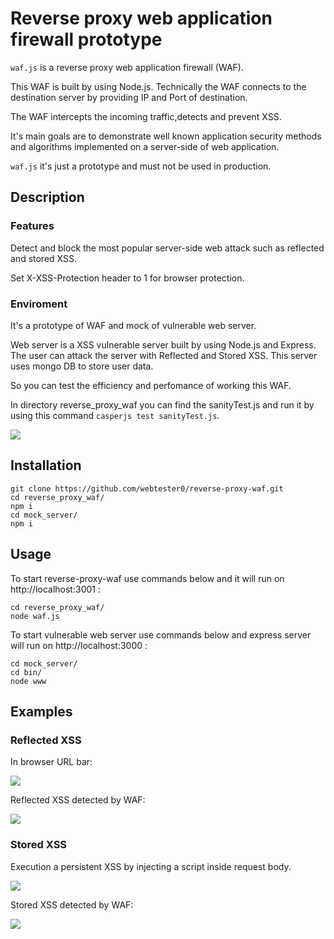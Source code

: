 # Reverse proxy web application firewall prototype

`waf.js` is a reverse proxy web application firewall (WAF).

This WAF is built by using Node.js. Technically the WAF connects to the destination server by providing IP and Port of destination.

The WAF intercepts the incoming traffic,detects and prevent XSS.

It's main goals are to demonstrate well known application security methods and algorithms implemented on a server-side of web application.

`waf.js` it's just a prototype and must not be used in production.

## Description

### Features 

Detect and block the most popular server-side web attack such as reflected and stored XSS.

Set X-XSS-Protection header to 1 for browser protection.

### Enviroment
It's a prototype of WAF and mock of vulnerable web server. 

Web server is a XSS vulnerable server built by using Node.js and Express.
The user can attack the server with Reflected and Stored XSS. This server uses mongo DB to store user data.

So you can test the efficiency and perfomance of working this WAF.

In directory reverse_proxy_waf you can find the sanityTest.js and run it by using this command 
`casperjs test sanityTest.js`.

![](https://i.paste.pics/48e4336fa23b73d91d8871ec217c84fc.png)

## Installation

```
git clone https://github.com/webtester0/reverse-proxy-waf.git
cd reverse_proxy_waf/
npm i
cd mock_server/
npm i
```

## Usage 

To start reverse-proxy-waf use commands below and it will run on http://localhost:3001 :

```
cd reverse_proxy_waf/
node waf.js 
```

To start vulnerable web server use commands below and express server will run on http://localhost:3000 :

```
cd mock_server/
cd bin/
node www
```

## Examples

### Reflected XSS

In browser URL bar:

![](https://i.paste.pics/0319a9f7d6acc030986c908fc0688834.png)

Reflected XSS detected by WAF:

![](https://i.paste.pics/fb88ee242e110f7b916c12d4483bcaff.png)

### Stored XSS

Execution a persistent XSS by injecting a script inside request body.

![](https://i.paste.pics/cb25882919e4f2f616a319653355dc06.png)

Stored XSS detected by WAF:

![](https://i.paste.pics/16c9b6512441ab885a53c585d44ee6de.png)

